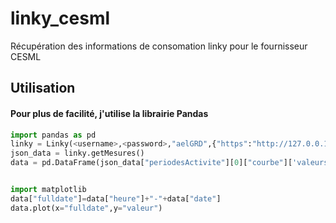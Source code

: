 # linky_cesml
Récupération des informations de consomation linky pour le fournisseur CESML

## Utilisation 

#### Pour plus de facilité, j'utilise la librairie Pandas

```python
import pandas as pd
linky = Linky(<username>,<password>,"aelGRD",{"https":"http://127.0.0.1:9000"})
json_data = linky.getMesures()
data = pd.DataFrame(json_data["periodesActivite"][0]["courbe"]['valeurs'])


import matplotlib
data["fulldate"]=data["heure"]+"-"+data["date"]
data.plot(x="fulldate",y="valeur")
```
